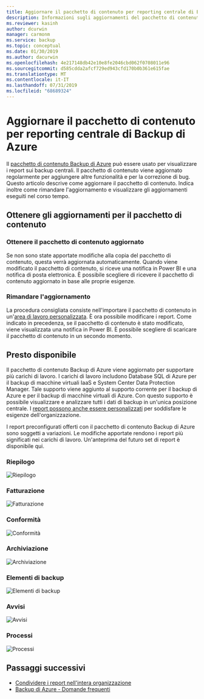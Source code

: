 ```yaml
---
title: Aggiornare il pacchetto di contenuto per reporting centrale di Backup di Azure
description: Informazioni sugli aggiornamenti del pacchetto di contenuto Backup di Azure in Power BI
ms.reviewer: kasinh
author: dcurwin
manager: carmonm
ms.service: backup
ms.topic: conceptual
ms.date: 01/30/2019
ms.author: dacurwin
ms.openlocfilehash: 4e217148db42e10e8fe2046cbd062f0708011e96
ms.sourcegitcommit: d585cdda2afcf729ed943cfd170b0b361e615fae
ms.translationtype: MT
ms.contentlocale: it-IT
ms.lasthandoff: 07/31/2019
ms.locfileid: "68689324"
---
```

# <a name="update-the-azure-backup-central-reporting-content-pack"></a>Aggiornare il pacchetto di contenuto per reporting centrale di Backup di Azure 

Il [pacchetto di contenuto Backup di Azure](https://docs.microsoft.com/azure/backup/backup-azure-configure-reports#view-reports-in-power-bi) può essere usato per visualizzare i report sui backup centrali. Il pacchetto di contenuto viene aggiornato regolarmente per aggiungere altre funzionalità e per la correzione di bug. Questo articolo descrive come aggiornare il pacchetto di contenuto. Indica inoltre come rimandare l'aggiornamento e visualizzare gli aggiornamenti eseguiti nel corso tempo.

## <a name="get-updates-to-the-content-pack"></a>Ottenere gli aggiornamenti per il pacchetto di contenuto

### <a name="get-the-updated-content-pack"></a>Ottenere il pacchetto di contenuto aggiornato
Se non sono state apportate modifiche alla copia del pacchetto di contenuto, questa verrà aggiornata automaticamente. Quando viene modificato il pacchetto di contenuto, si riceve una notifica in Power BI e una notifica di posta elettronica. È possibile scegliere di ricevere il pacchetto di contenuto aggiornato in base alle proprie esigenze. 

### <a name="postpone-the-update"></a>Rimandare l'aggiornamento
La procedura consigliata consiste nell'importare il pacchetto di contenuto in un'[area di lavoro personalizzata](https://youtu.be/26zyOtyHPJM?t=1m57s). È ora possibile modificare i report.
Come indicato in precedenza, se il pacchetto di contenuto è stato modificato, viene visualizzata una notifica in Power BI. È possibile scegliere di scaricare il pacchetto di contenuto in un secondo momento. 

## <a name="coming-soon"></a>Presto disponibile
   
Il pacchetto di contenuto Backup di Azure viene aggiornato per supportare più carichi di lavoro. I carichi di lavoro includono Database SQL di Azure per il backup di macchine virtuali IaaS e System Center Data Protection Manager. Tale supporto viene aggiunto al supporto corrente per il backup di Azure e per il backup di macchine virtuali di Azure. Con questo supporto è possibile visualizzare e analizzare tutti i dati di backup in un'unica posizione centrale. I [report possono anche essere personalizzati](https://youtu.be/26zyOtyHPJM) per soddisfare le esigenze dell'organizzazione.

I report preconfigurati offerti con il pacchetto di contenuto Backup di Azure sono soggetti a variazioni. Le modifiche apportate rendono i report più significati nei carichi di lavoro. Un'anteprima del futuro set di report è disponibile qui.

### <a name="summary"></a>Riepilogo
   
![Riepilogo](./media/backup-azure-central-reporting/AzBackup-Central-Reporting-Summary.png)

### <a name="billing"></a>Fatturazione

![Fatturazione](./media/backup-azure-central-reporting/AzBackup-Central-Reporting-Billing.png)

### <a name="compliance"></a>Conformità

![Conformità](./media/backup-azure-central-reporting/AzBackup-Central-Reporting-Compliance.png)

### <a name="storage"></a>Archiviazione

![Archiviazione](./media/backup-azure-central-reporting/AzBackup-Central-Reporting-Storage.png)

### <a name="backup-items"></a>Elementi di backup
![Elementi di backup](./media/backup-azure-central-reporting/AzBackup-Central-Reporting-BackupItem.png)

### <a name="alerts"></a>Avvisi

![Avvisi](./media/backup-azure-central-reporting/AzBackup-Central-Reporting-Alerts.png)

### <a name="jobs"></a>Processi

![Processi](./media/backup-azure-central-reporting/AzBackup-Central-Reporting-Jobs.png)
    

## <a name="next-steps"></a>Passaggi successivi

* [Condividere i report nell'intera organizzazione](https://youtu.be/26zyOtyHPJM)
* [Backup di Azure - Domande frequenti](backup-azure-backup-faq.md)
